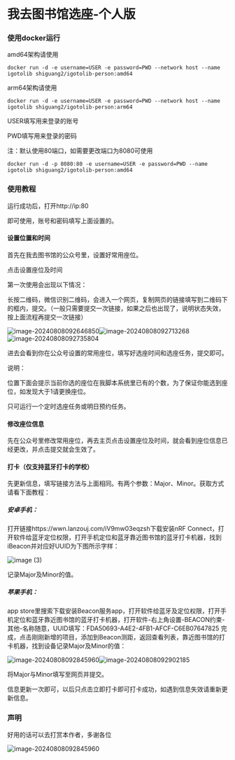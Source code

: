 # 我去图书馆选座-个人版

### 使用docker运行

amd64架构请使用

```shell
docker run -d -e username=USER -e password=PWD --network host --name igotolib shiguang2/igotolib-person:amd64
```

arm64架构请使用

```
docker run -d -e username=USER -e password=PWD --network host --name igotolib shiguang2/igotolib-person:arm64
```

USER填写用来登录的账号

PWD填写用来登录的密码

注：默认使用80端口，如需要更改端口为8080可使用

```
docker run -d -p 8080:80 -e username=USER -e password=PWD --name igotolib shiguang2/igotolib-person:amd64
```

### 使用教程

运行成功后，打开http://ip:80

即可使用，账号和密码填写上面设置的。

#### 设置位置和时间

首先在我去图书馆的公众号里，设置好常用座位。

点击设置座位及时间

第一次使用会出现以下情况：

长按二维码，微信识别二维码，会进入一个网页，复制网页的链接填写到二维码下的框内，提交。（一般只需要提交一次链接，如果之后也出现了，说明状态失效，按上面流程再提交一次链接）

![image-20240808092646850](./assets/image-20240808092646850.png)![image-20240808092713268](./assets/image-20240808092713268.png)![image-20240808092735804](./assets/image-20240808092735804.png)

进去会看到你在公众号设置的常用座位，填写好选座时间和选座任务，提交即可。

说明：

位置下面会提示当前你选的座位在我脚本系统里已有的个数，为了保证你能选到座位，如发现大于1请更换座位。

只可运行一个定时选座任务或明日预约任务。

#### 修改座位信息

先在公众号里修改常用座位，再去主页点击设置座位及时间，就会看到座位信息已经更改，并点击提交就会生效了。

#### 打卡（仅支持蓝牙打卡的学校）

先更新信息，填写链接方法与上面相同。有两个参数：Major、Minor。获取方式请看下面教程：

##### 安卓手机：

打开链接https://wwn.lanzouj.com/iV9mw03eqzsh下载安装nRF Connect，打开软件给蓝牙定位权限，打开手机定位和蓝牙靠近图书馆的蓝牙打卡机器，找到iBeacon并对应好UUID为下图所示字样：

![image (3)](./assets/image%20(3)-1723080497023-2.png)

记录Major及Minor的值。

##### 苹果手机：

app store里搜索下载安装Beacon服务app，打开软件给蓝牙及定位权限，打开手机定位和蓝牙靠近图书馆的蓝牙打卡机器，打开软件-右上角设置-BEACON约束-其他-名称随意，UUID填写：FDA50693-A4E2-4FB1-AFCF-C6EB07647825 完成，点击刚刚新增的项目，添加到Beacon测距，返回查看列表，靠近图书馆的打卡机器，找到设备记录Major及Minor的值：

![image-20240808092845960](./assets/image-20240808092845960.png)![image-20240808092902185](./assets/image-20240808092902185.png)

将Major与Minor填写至网页并提交。

信息更新一次即可，以后只点击立即打卡即可打卡成功，如遇到信息失效请重新更新信息。

### 声明

好用的话可以去打赏本作者，多谢各位

![image-20240808092845960](./assets/appreciate.jpg)
